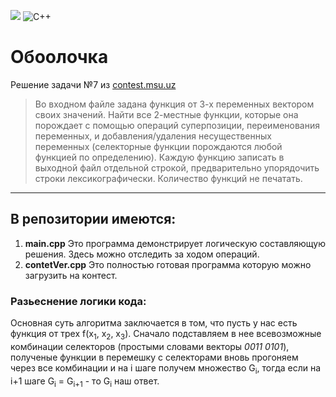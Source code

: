 
![](https://img.shields.io/badge/9randeza-%F000000.svg?style=for-the-badge&logoColor=white)
![C++](https://img.shields.io/badge/c++-%2300599C.svg?style=for-the-badge&logo=c%2B%2B&logoColor=white)

# Обоолочка
Решение задачи №7 из [contest.msu.uz](https://contest.msu.uz/) 
> Во входном файле задана функция от 3-х переменных вектором своих значений. Найти все 2-местные функции, которые она порождает с помощью операций суперпозиции, переименования переменных,
> и добавления/удаления несущественных переменных (селекторные функции порождаются любой функцией по определению).
> Каждую функцию записать в выходной файл отдельной строкой, предварительно упорядочить строки лексикографически. Количество функций не печатать.
____

## В репозитории имеются:
1. **main.cpp**
   Это программа демонстрирует логическую составляющую решения. Здесь можно отследить за ходом операций.
2. **contetVer.cpp**
   Это полностью готовая программа которую можно загрузить на контест.
### Разьеснение логики кода:
Основная суть алгоритма заключается в том, что пусть у нас есть функция от трех f(x<sub>1</sub>, x<sub>2</sub>, x<sub>3</sub>). Сначало подставляем в нее всевозможные комбинации селекторов (простыми словами векторы *0011* *0101*), полученые функции в перемешку с селекторами вновь прогоняем через все комбинации и на i шаге получем множество G<sub>i</sub>, тогда если на i+1 шаге  G<sub>i</sub> = G<sub>i+1</sub> - то G<sub>i</sub> наш ответ.
